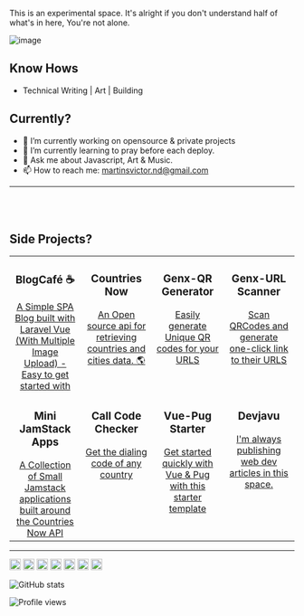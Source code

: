 This is an experimental space. It's alright if you don't understand half of what's in here, You're not alone.

![image](https://static01.nyt.com/images/2016/08/05/us/05onfire1_xp/05onfire1_xp-superJumbo-v2.jpg)

## Know Hows

- Technical Writing | Art | Building

## Currently?

- 🔭 I’m currently working on opensource & private projects
- 🌱 I’m currently learning to pray before each deploy.
- 💬 Ask me about Javascript, Art & Music.
- 📫 How to reach me: martinsvictor.nd@gmail.com

<hr style="margin-bottom: 5rem">

## Side Projects?

<table>
    <tbody>
      <tr valign="top">
        <td width="25%" align="center">
          <h3>BlogCafé ☕️</h3>
          <a href="https://github.com/MartinsOnuoha/BlogCafe">A Simple SPA Blog built with Laravel Vue (With Multiple Image Upload) - Easy to get started with</a>
        </td>
        <td width="25%" align="center">
          <h3>Countries Now</h3>
          <a href="https://countriesnow.space/">An Open source api for retrieving countries and cities data. 🌎</a>
        </td>
        <td width="25%" align="center">
          <h3>Genx-QR Generator</h3>
          <a href="https://genxqrcode.web.app/">Easily generate Unique QR codes for your URLS</a>
        </td>
        <td width="25%" align="center">
          <h3>Genx-URL Scanner</h3>
          <a href="https://genxscanner.web.app/">Scan QRCodes and generate one-click link to their URLS</a>
        </td>
      </tr>
      <tr valign="top">
        <td width="25%" align="center">
          <h3>Mini JamStack Apps</h3>
          <a href="https://github.com/MartinsOnuoha/countriesNow-Demo-Apps">A Collection of Small Jamstack applications built around the Countries Now API</a>
        </td>
        <td width="25%" align="center">
          <h3>Call Code Checker</h3>
          <a href="https://call-code-checker.surge.sh/">Get the dialing code of any country</a>
        </td>
        <td width="25%" align="center">
          <h3>Vue-Pug Starter</h3>
          <a href="https://github.com/MartinsOnuoha/vue-pug-starter">Get started quickly with Vue & Pug with this starter template</a>
        </td>
        <td width="25%" align="center">
          <h3>Devjavu</h3>
          <a href="https://devjavu.space">I'm always publishing web dev articles in this space.</a>
        </td>
      </tr>
    </tbody>
</table>

<hr>

[<img src='https://cdn.jsdelivr.net/npm/simple-icons@3.0.1/icons/github.svg' alt='github' height='20'>](https://github.com/MartinsOnuoha)  [<img src='https://cdn.jsdelivr.net/npm/simple-icons@3.0.1/icons/dev-dot-to.svg' alt='dev' height='20'>](https://dev.to/martinsonuoha)  [<img src='https://cdn.jsdelivr.net/npm/simple-icons@3.0.1/icons/linkedin.svg' alt='linkedin' height='20'>](https://www.linkedin.com/in/victor-onuoha-martins/)  [<img src='https://cdn.jsdelivr.net/npm/simple-icons@3.0.1/icons/facebook.svg' alt='facebook' height='20'>](https://www.facebook.com/phatOnuoha)  [<img src='https://cdn.jsdelivr.net/npm/simple-icons@3.0.1/icons/instagram.svg' alt='instagram' height='20'>](https://www.instagram.com/__renaissancehumanist/)  [<img src='https://cdn.jsdelivr.net/npm/simple-icons@3.0.1/icons/twitter.svg' alt='twitter' height='20'>](https://twitter.com/OnuohaOfficial)  [<img src='https://cdn.jsdelivr.net/npm/simple-icons@3.0.1/icons/stackoverflow.svg' alt='stackoverflow' height='20'>](https://stackoverflow.com/users/6948483/martinsonuoha)

![GitHub stats](https://github-readme-stats.vercel.app/api?username=MartinsOnuoha&show_icons=true)

![Profile views](https://gpvc.arturio.dev/MartinsOnuoha)

